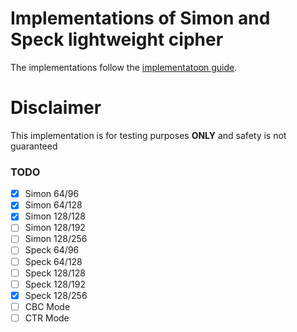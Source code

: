 # Implementations of Simon and Speck lightweight cipher

The implementations follow the [implementatoon guide](https://nsacyber.github.io/simon-speck/implementations/ImplementationGuide1.1.pdf).

# Disclaimer
This implementation is for testing purposes **ONLY**  and safety is not guaranteed


### TODO
- [X] Simon 64/96
- [X] Simon 64/128
- [X] Simon 128/128
- [ ] Simon 128/192
- [ ] Simon 128/256
- [ ] Speck 64/96
- [ ] Speck 64/128
- [ ] Speck 128/128
- [ ] Speck 128/192
- [X] Speck 128/256
- [ ] CBC Mode
- [ ] CTR Mode